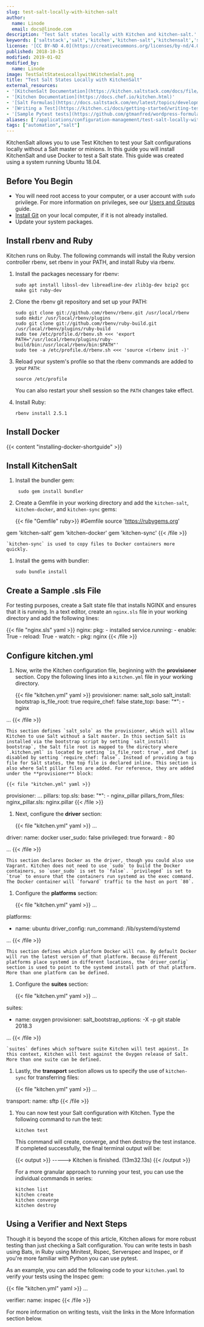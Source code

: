 ```yaml
---
slug: test-salt-locally-with-kitchen-salt
author:
  name: Linode
  email: docs@linode.com
description: 'Test Salt states locally with Kitchen and kitchen-salt.'
keywords: ['saltstack','salt','kitchen','kitchen-salt','kitchensalt','salt solo','saltsolo']
license: '[CC BY-ND 4.0](https://creativecommons.org/licenses/by-nd/4.0)'
published: 2018-10-15
modified: 2019-01-02
modified_by:
  name: Linode
image: TestSaltStatesLocallywithKitchenSalt.png
title: "Test Salt States Locally with KitchenSalt"
external_resources:
- '[KitchenSalt Documentation](https://kitchen.saltstack.com/docs/file/README.rdoc)'
- '[Kitchen Documentation](https://docs.chef.io/kitchen.html)'
- '[Salt Formulas](https://docs.saltstack.com/en/latest/topics/development/conventions/formulas.html)'
- '[Writing a Test](https://kitchen.ci/docs/getting-started/writing-test/)'
- '[Sample Pytest tests](https://github.com/gtmanfred/wordpress-formula/tree/master/tests/integration)'
aliases: ['/applications/configuration-management/test-salt-locally-with-kitchen-salt/','/applications/configuration-management/salt/test-salt-locally-with-kitchen-salt/']
tags: ["automation","salt"]
---
```


KitchenSalt allows you to use Test Kitchen to test your Salt configurations locally without a Salt master or minions. In this guide you will install KitchenSalt and use Docker to test a Salt state. This guide was created using a system running Ubuntu 18.04.

## Before You Begin

- You will need root access to your computer, or a user account with `sudo` privilege. For more information on privileges, see our [Users and Groups](/docs/guides/linux-users-and-groups/) guide.
- [Install Git](/docs/guides/how-to-install-git-on-linux-mac-and-windows/) on your local computer, if it is not already installed.
- Update your system packages.

## Install rbenv and Ruby

Kitchen runs on Ruby. The following commands will install the Ruby version controller rbenv, set rbenv in your PATH, and install Ruby via rbenv.

1.  Install the packages necessary for rbenv:

        sudo apt install libssl-dev libreadline-dev zlib1g-dev bzip2 gcc make git ruby-dev

2.  Clone the rbenv git repository and set up your PATH:

        sudo git clone git://github.com/rbenv/rbenv.git /usr/local/rbenv
        sudo mkdir /usr/local/rbenv/plugins
        sudo git clone git://github.com/rbenv/ruby-build.git /usr/local/rbenv/plugins/ruby-build
        sudo tee /etc/profile.d/rbenv.sh <<< 'export PATH="/usr/local/rbenv/plugins/ruby-build/bin:/usr/local/rbenv/bin:$PATH"'
        sudo tee -a /etc/profile.d/rbenv.sh <<< 'source <(rbenv init -)'

3.  Reload your system's profile so that the rbenv commands are added to your `PATH`:

        source /etc/profile

    You can also restart your shell session so the `PATH` changes take effect.

4.  Install Ruby:

        rbenv install 2.5.1

## Install Docker

{{< content "installing-docker-shortguide" >}}

## Install KitchenSalt

1. Install the bundler gem:

        sudo gem install bundler

2.  Create a Gemfile in your working directory and add the `kitchen-salt`, `kitchen-docker`, and `kitchen-sync` gems:

    {{< file "Gemfile" ruby>}}
#Gemfile
source 'https://rubygems.org'

gem 'kitchen-salt'
gem 'kitchen-docker'
gem 'kitchen-sync'
{{< /file >}}

    `kitchen-sync` is used to copy files to Docker containers more quickly.

1.  Install the gems with bundler:

        sudo bundle install

## Create a Sample .sls File

For testing purposes, create a Salt state file that installs NGINX and ensures that it is running. In a text editor, create an `nginx.sls` file in your working directory and add the following lines:

{{< file "nginx.sls" yaml >}}
nginx:
  pkg:
    - installed
  service.running:
    - enable: True
    - reload: True
    - watch:
      - pkg: nginx
{{< /file >}}

## Configure kitchen.yml

1.  Now, write the Kitchen configuration file, beginning with the **provisioner** section. Copy the following lines into a `kitchen.yml` file in your working directory.

    {{< file "kitchen.yml" yaml >}}
provisioner:
  name: salt_solo
  salt_install: bootstrap
  is_file_root: true
  require_chef: false
  state_top:
    base:
      "*":
        - nginx

...
{{< /file >}}

    This section defines `salt_solo` as the provisioner, which will allow Kitchen to use Salt without a Salt master. In this section Salt is installed via the bootstrap script by setting `salt_install: bootstrap`, the Salt file root is mapped to the directory where `.kitchen.yml` is located by setting `is_file_root: true`, and Chef is disabled by setting `require_chef: false`. Instead of providing a top file for Salt states, the top file is declared inline. This section is also where Salt pillar files are added. For reference, they are added under the **provisioner** block:

    {{< file "kitchen.yml" yaml >}}
provisioner:
...
  pillars:
    top.sls:
      base:
        "*":
          - nginx_pillar
  pillars_from_files:
    nginx_pillar.sls: nginx.pillar
{{< /file >}}

1.  Next, configure the **driver** section:

    {{< file "kitchen.yml" yaml >}}
...

driver:
  name: docker
  user_sudo: false
  privileged: true
  forward:
    - 80

...
{{< /file >}}

    This section declares Docker as the driver, though you could also use Vagrant. Kitchen does not need to use `sudo` to build the Docker containers, so `user_sudo` is set to `false`. `privileged` is set to `true` to ensure that the containers run systemd as the exec command. The Docker container will `forward` traffic to the host on port `80`.

1.  Configure the **platforms** section:

    {{< file "kitchen.yml" yaml >}}
...

platforms:
  - name: ubuntu
    driver_config:
      run_command: /lib/systemd/systemd

...
{{< /file >}}

    This section defines which platform Docker will run. By default Docker will run the latest version of that platform. Because different platforms place systemd in different locations, the `driver_config` section is used to point to the systemd install path of that platform. More than one platform can be defined.

1.  Configure the **suites** section:

    {{< file "kitchen.yml" yaml >}}
...

suites:
  - name: oxygen
    provisioner:
      salt_bootstrap_options: -X -p git stable 2018.3

...
{{< /file >}}

    `suites` defines which software suite Kitchen will test against. In this context, Kitchen will test against the Oxygen release of Salt. More than one suite can be defined.

1.  Lastly, the **transport** section allows us to specify the use of `kitchen-sync` for transferring files:

    {{< file "kitchen.yml" yaml >}}
...

transport:
  name: sftp
{{< /file >}}

1.  You can now test your Salt configuration with Kitchen. Type the following command to run the test:

        kitchen test

    This command will create, converge, and then destroy the test instance. If completed successfully, the final terminal output will be:

    {{< output >}}
-----> Kitchen is finished. (13m32.13s)
{{< /output >}}

    For a more granular approach to running your test, you can use the individual commands in series:

        kitchen list
        kitchen create
        kitchen converge
        kitchen destroy

## Using a Verifier and Next Steps

Though it is beyond the scope of this article, Kitchen allows for more robust testing than just checking a Salt configuration. You can write tests in bash using Bats, in Ruby using Minitest, Rspec, Serverspec and Inspec, or if you're more familiar with Python you can use pytest.

As an example, you can add the following code to your `kitchen.yaml` to verify your tests using the Inspec gem:

{{< file "kitchen.yml" yaml >}}
...

verifier:
  name: inspec
{{< /file >}}

For more information on writing tests, visit the links in the More Information section below.
